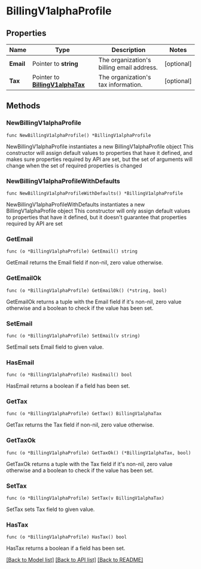 # BillingV1alphaProfile

## Properties

Name | Type | Description | Notes
------------ | ------------- | ------------- | -------------
**Email** | Pointer to **string** | The organization&#39;s billing email address. | [optional] 
**Tax** | Pointer to [**BillingV1alphaTax**](billing.v1alpha.Tax.md) | The organization&#39;s tax information. | [optional] 

## Methods

### NewBillingV1alphaProfile

`func NewBillingV1alphaProfile() *BillingV1alphaProfile`

NewBillingV1alphaProfile instantiates a new BillingV1alphaProfile object
This constructor will assign default values to properties that have it defined,
and makes sure properties required by API are set, but the set of arguments
will change when the set of required properties is changed

### NewBillingV1alphaProfileWithDefaults

`func NewBillingV1alphaProfileWithDefaults() *BillingV1alphaProfile`

NewBillingV1alphaProfileWithDefaults instantiates a new BillingV1alphaProfile object
This constructor will only assign default values to properties that have it defined,
but it doesn't guarantee that properties required by API are set

### GetEmail

`func (o *BillingV1alphaProfile) GetEmail() string`

GetEmail returns the Email field if non-nil, zero value otherwise.

### GetEmailOk

`func (o *BillingV1alphaProfile) GetEmailOk() (*string, bool)`

GetEmailOk returns a tuple with the Email field if it's non-nil, zero value otherwise
and a boolean to check if the value has been set.

### SetEmail

`func (o *BillingV1alphaProfile) SetEmail(v string)`

SetEmail sets Email field to given value.

### HasEmail

`func (o *BillingV1alphaProfile) HasEmail() bool`

HasEmail returns a boolean if a field has been set.

### GetTax

`func (o *BillingV1alphaProfile) GetTax() BillingV1alphaTax`

GetTax returns the Tax field if non-nil, zero value otherwise.

### GetTaxOk

`func (o *BillingV1alphaProfile) GetTaxOk() (*BillingV1alphaTax, bool)`

GetTaxOk returns a tuple with the Tax field if it's non-nil, zero value otherwise
and a boolean to check if the value has been set.

### SetTax

`func (o *BillingV1alphaProfile) SetTax(v BillingV1alphaTax)`

SetTax sets Tax field to given value.

### HasTax

`func (o *BillingV1alphaProfile) HasTax() bool`

HasTax returns a boolean if a field has been set.


[[Back to Model list]](../README.md#documentation-for-models) [[Back to API list]](../README.md#documentation-for-api-endpoints) [[Back to README]](../README.md)


